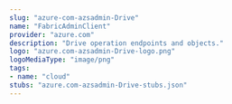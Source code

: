 ```yaml
---
slug: "azure-com-azsadmin-Drive"
name: "FabricAdminClient"
provider: "azure.com"
description: "Drive operation endpoints and objects."
logo: "azure.com-azsadmin-Drive-logo.png"
logoMediaType: "image/png"
tags:
- name: "cloud"
stubs: "azure.com-azsadmin-Drive-stubs.json"
---
```

